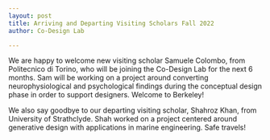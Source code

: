 ```yaml
---
layout: post
title: Arriving and Departing Visiting Scholars Fall 2022
author: Co-Design Lab

---
```


We are happy to welcome new visiting scholar Samuele Colombo, from Politecnico di Torino, who will be joining the Co-Design Lab for the next 6 months. Sam will be working on a project around converting neurophysiological and psychological findings during the conceptual design phase in order to support designers. Welcome to Berkeley!

We also say goodbye to our departing visiting scholar, Shahroz Khan, from University of Strathclyde. Shah worked on a project centered around generative design with applications in marine engineering. Safe travels!
